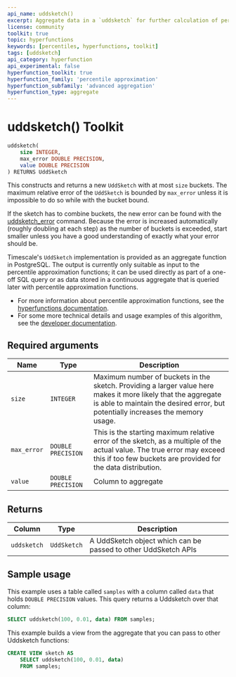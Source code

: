 ```yaml
---
api_name: uddsketch()
excerpt: Aggregate data in a `uddsketch` for further calculation of percentile estimates
license: community
toolkit: true
topic: hyperfunctions
keywords: [percentiles, hyperfunctions, toolkit]
tags: [uddsketch]
api_category: hyperfunction
api_experimental: false
hyperfunction_toolkit: true
hyperfunction_family: 'percentile approximation'
hyperfunction_subfamily: 'advanced aggregation'
hyperfunction_type: aggregate
---
```


# uddsketch() <tag type="toolkit">Toolkit</tag>

```SQL ,ignore
uddsketch(
    size INTEGER,
    max_error DOUBLE PRECISION,
    value DOUBLE PRECISION
) RETURNS UddSketch
```

This constructs and returns a new `UddSketch` with at most `size` buckets.
The maximum relative error of the `UddSketch` is bounded by `max_error` unless
it is impossible to do so while with the bucket bound.

If the sketch has to combine buckets, the new error can be found with the
[uddsketch_error][error] command. Because the error is increased automatically
(roughly doubling at each step) as the number of buckets is exceeded, start
smaller unless you have a good understanding of exactly what your error should
be.

Timescale's `UddSketch` implementation is provided as an aggregate function in
PostgreSQL. The output is currently only suitable as input to the percentile
approximation functions; it can be used directly as part of a one-off SQL query
or as data stored in a continuous aggregate that is queried later with
percentile approximation functions.

*   For more information about percentile approximation functions, see the
    [hyperfunctions documentation][hyperfunctions-percentile-approx].
*   For some more technical details and usage examples of this algorithm,
    see the [developer documentation][gh-uddsketch].

## Required arguments
|Name| Type |Description|
|-|-|-|
|`size`|`INTEGER`|Maximum number of buckets in the sketch. Providing a larger value here makes it more likely that the aggregate is able to maintain the desired error, but  potentially increases the memory usage.|
|`max_error`|`DOUBLE PRECISION`|This is the starting maximum relative error of the sketch, as a multiple of the actual value. The true error may exceed this if too few buckets are provided for the data distribution.|
|`value`|`DOUBLE PRECISION`|Column to aggregate|

## Returns

|Column|Type|Description|
|-|-|-|
|`uddsketch`|`UddSketch`|A UddSketch object which can be passed to other UddSketch APIs|


## Sample usage
This example uses a table called `samples` with a column called `data` that
holds `DOUBLE PRECISION` values. This query returns a Uddsketch over that
column:
```SQL
SELECT uddsketch(100, 0.01, data) FROM samples;
```

This example builds a view from the aggregate that you can pass to other
Uddsketch functions:
```SQL
CREATE VIEW sketch AS
    SELECT uddsketch(100, 0.01, data)
    FROM samples;
```

[hyperfunctions-percentile-approx]: /timescaledb/:currentVersion:/how-to-guides/hyperfunctions/percentile-approx/
[gh-uddsketch]: https://github.com/timescale/timescaledb-toolkit/blob/main/docs/uddsketch.md
[error]: /api/:currentVersion:/hyperfunctions/percentile-approximation/error/
